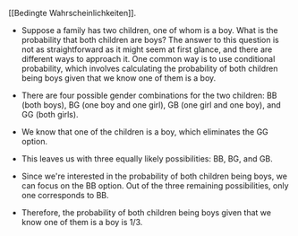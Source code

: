 [[Bedingte Wahrscheinlichkeiten]].

- Suppose a family has two children, one of whom is a boy. What is the probability that both children are boys?
The answer to this question is not as straightforward as it might seem at first glance, and there are different ways to approach it. One common way is to use conditional probability, which involves calculating the probability of both children being boys given that we know one of them is a boy.

-   There are four possible gender combinations for the two children: BB (both boys), BG (one boy and one girl), GB (one girl and one boy), and GG (both girls).
-   We know that one of the children is a boy, which eliminates the GG option.
-   This leaves us with three equally likely possibilities: BB, BG, and GB.
-   Since we're interested in the probability of both children being boys, we can focus on the BB option. Out of the three remaining possibilities, only one corresponds to BB.
-   Therefore, the probability of both children being boys given that we know one of them is a boy is 1/3.